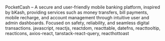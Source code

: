 PocketCash – A secure and user-friendly mobile banking platform, inspired by bKash, providing services such as money transfers, bill payments, mobile recharge, and account management through intuitive user and admin dashboards. Focused on safety, reliability, and seamless digital transactions.
javascript, reactjs, reactdom, reacttable, datefns, reacttooltip, reacticons, axios-react, tanstack-react-query, reacthottoast
